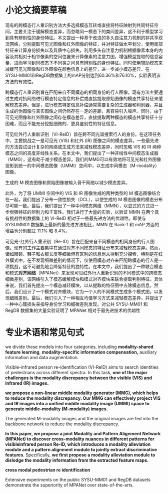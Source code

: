 # 小论文摘要草稿

现有的跨模态行人重识别方法大多选择模态互转或直接将特征映射到共同特征空间，主要关注于缓解模态差异，而忽略同一模态下的类间差异，这不利于模型学习到具有辨别性的身份特征。本文提出一种基于改进的多头自注意力机制的非共享双流网络，分别提取可见光图像和红外图像的特征，并对特征做水平划分，使用局部特征来计算身份损失以及异质中心损失，利用多头自注意力机制根据像素本身的内容及其相对于相邻像素的空间位置来计算像素的注意力图，增强模型提取的信息容量，进而学习到同模态下不同类之间具有辨别性的身份特征。同时使用辅助模态来减缓可见光图像和红外图像在颜色信息上的差异，进一步减小模态差异。在SYSU-MM01和RegDB数据集上的mAP分别达到60.36%和76.10%，实验表明该方法的有效性。





跨模态行人重识别旨在匹配来自不同模态的相同身份的行人图像。现有方法主要通过生成对抗网络进行模态特定信息的补偿或直接提取原始图像的模态共享特征来缓解模态差异。但是，进行模态特定信息补偿通常需要复杂的生成器和判别器，并且生成的伪图像与真实图像之间仍然存在一定的差距，且容易引入噪声。同时，由于可见光图像和红外图像之间存在模态差异，直接提取两种模态的模态共享特征十分困难，而且不能充分挖掘细微的、更具鉴别性的特征信息。



可见红外行人重新识别（VI-ReID）旨在跨不同光谱搜索行人的身份。在这项任务中，主要挑战之一是可见光 (VIS) 和红外 (IR) 图像之间的模态差异。一些最先进的方法尝试设计复杂的网络或生成方法来减轻模态差异，同时忽略 VIS 和 IR 两种模态之间的高度非线性关系。在本文中，我们提出了一种非线性中间模态生成器（MMG），这有助于减少模态差异。我们的MMG可以有效地将可见光和红外图像投影到统一的中间模态图像（UMMI）空间中，以生成中间模态（M-modality）图像。

生成的 M 模态图像和原始图像被输入骨干网络以减少模态差异。

此外，为了将 UMMI 空间中的 VIS 和 IR 图像生成的两种类型的 M 模态图像结合在一起，我们提出了分布一致性损失（DCL），以使生成的 M 模态图像的模态分布尽可能一致。最后，我们提出了一种中间模态网络（MMN），以显式的方式进一步增强特征的辨别力和丰富性。我们进行了大量的实验，以验证 MMN 在两个具有挑战性的数据集上的 VI-ReID 相对于一些最先进方法的优越性。即使与 SYSUMM01 数据集上最新的最先进方法相比，MMN 在 Rank-1 和 mAP 方面的增益也分别超过 11.1% 和 8.4%。



可见光-红外行人重识别（Re-ID）旨在匹配来自不同模态的相同身份的行人图像。现有的工作主要集中在通过对齐不同模态的特征分布来减轻模态差异。然而，诸如眼镜、鞋子和衣服长度等细微但有区别的信息尚未得到充分探索，特别是在红外模式中。在不发现细微差别的情况下，仅使用模态对齐来匹配跨模态的行人是一项挑战，这不可避免地会降低特征的独特性。在本文中，我们提出了一种联合模态和模式**对齐网络**（MPANet）来发现可见红外行人重新识别的不同模式中的跨模态细微差别，该网络引入了模态缓解模块和模式对齐模块来联合提取判别特征。具体来说，我们首先提出一个模态减轻模块，以从提取的特征图中去除模态信息。然后，我们设计了一个模式对齐模块，它为一个人的不同模式生成多个模式图，以发现细微差别。最后，我们引入了一种相互均值学习方式来减轻模态差异，并提出了一种中心簇损失来指导身份学习和细微差别发现。对公共 SYSU-MM01 和 RegDB 数据集的大量实验证明了 MPANet 相对于最先进技术的优越性













# 专业术语和常见句式

we divide these models into four categories, including **modality-shared feature learning**, **modality-specific information compensation,** auxiliary information and data augmentation.





Visible-infrared person re-identification (VI-ReID) aims to search identities of pedestrians across different spectra. In this task, **one of the major challenges is the modality discrepancy between the visible (VIS) and infrared (IR) images.**





**we propose a non-linear middle modality generator (MMG), which helps to reduce the modality discrepancy. Our MMG can effectively project VIS and IR images into a unified middle modality image (UMMI) space to generate middle-modality (M-modality) images.**

The generated M-modality images and the original images are fed into the backbone network to reduce the modality discrepancy.



**In this paper, we propose a joint Modality and Pattern Alignment Network (MPANet) to discover cross-modality nuances in different patterns for visibleinfrared person Re-ID, which introduces a modality alleviation module and a pattern alignment module to jointly extract discriminative features**. Specifically, **we first propose a modality alleviation module to dislodge the modality information from the extracted feature maps.** 



**cross modal pedestrian re identification**



Extensive experiments on the public SYSU-MM01 and RegDB datasets demonstrate the superiority of MPANet over state-of-the-arts.